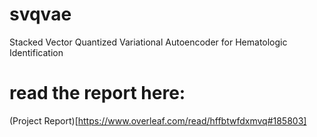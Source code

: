 # svqvae
Stacked Vector Quantized Variational Autoencoder for Hematologic Identification

# read the report here:

(Project Report)[https://www.overleaf.com/read/hffbtwfdxmvq#185803]
